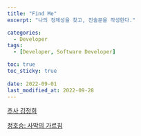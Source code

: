 ```yaml
---
title: "Find Me"
excerpt: "나의 정체성을 찾고, 진술문을 작성한다."

categories:
  - Developer
tags:
  - [Developer, Software Developer]

toc: true
toc_sticky: true
 
date: 2022-09-01
last_modified_at: 2022-09-28
---
```



[추사 김정희](https://ko.wikipedia.org/wiki/%EA%B9%80%EC%A0%95%ED%9D%AC)

[정호승: 사막의 가르침](https://blog.naver.com/sochun232/221613573243)
